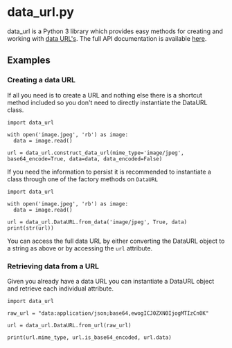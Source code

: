 # data_url.py

data_url is a Python 3 library which provides easy methods for creating and working with [data URL's](https://developer.mozilla.org/en-US/docs/Web/HTTP/Basics_of_HTTP/Data_URIs). The full API documentation is available [here](https://data-url.readthedocs.io/en/latest/).

## Examples

### Creating a data URL

If all you need is to create a URL and nothing else there is a shortcut method included so you don't need to directly instantiate the DataURL class.

```python3
import data_url

with open('image.jpeg', 'rb') as image:
  data = image.read()

url = data_url.construct_data_url(mime_type='image/jpeg', base64_encode=True, data=data, data_encoded=False)
```

If you need the information to persist it is recommended to instantiate a class through one of the factory methods on `DataURL`

```python3
import data_url

with open('image.jpeg', 'rb') as image:
  data = image.read()
  
url = data_url.DataURL.from_data('image/jpeg', True, data)
print(str(url))
```

You can access the full data URL by either converting the DataURL object to a string as above or by accessing the `url` attribute.

### Retrieving data from a URL

Given you already have a data URL you can instantiate a DataURL object and retrieve each individual attribute.

```python3
import data_url

raw_url = "data:application/json;base64,ewogICJ0ZXN0IjogMTIzCn0K"

url = data_url.DataURL.from_url(raw_url)

print(url.mime_type, url.is_base64_encoded, url.data)
```
